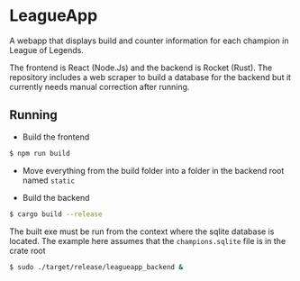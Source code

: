 # LeagueApp

A webapp that displays build and counter information for each champion in League of Legends.

The frontend is React (Node.Js) and the backend is Rocket (Rust). The repository includes a web scraper to build a database for the backend but it currently needs manual correction after running.

## Running

- Build the frontend
```sh
$ npm run build
```

- Move everything from the build folder into a folder in the backend root named `static`

- Build the backend 
```sh
$ cargo build --release
```

The built exe must be run from the context where the sqlite database is located. The example here assumes that the `champions.sqlite` file is in the crate root

```sh
$ sudo ./target/release/leagueapp_backend &
```